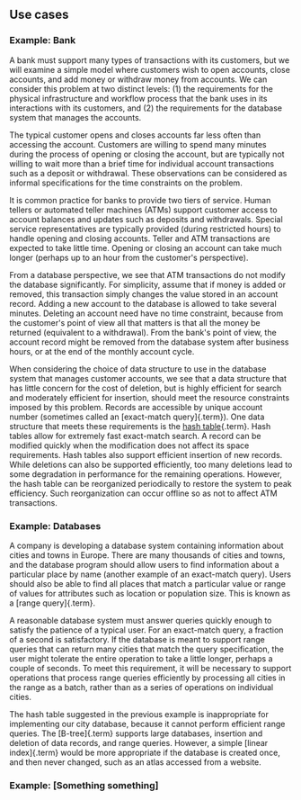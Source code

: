 
## Use cases

### Example: Bank

A bank must support many types of transactions with its customers, but
we will examine a simple model where customers wish to open accounts,
close accounts, and add money or withdraw money from accounts. We can
consider this problem at two distinct levels: (1) the requirements for
the physical infrastructure and workflow process that the bank uses in
its interactions with its customers, and (2) the requirements for the
database system that manages the accounts.

The typical customer opens and closes accounts far less often than
accessing the account. Customers are willing to spend many minutes
during the process of opening or closing the account, but are typically
not willing to wait more than a brief time for individual account
transactions such as a deposit or withdrawal. These observations can be
considered as informal specifications for the time constraints on the
problem.

It is common practice for banks to provide two tiers of service. Human
tellers or automated teller machines (ATMs) support customer access to
account balances and updates such as deposits and withdrawals. Special
service representatives are typically provided (during restricted hours)
to handle opening and closing accounts. Teller and ATM transactions are
expected to take little time. Opening or closing an account can take
much longer (perhaps up to an hour from the customer's perspective).

From a database perspective, we see that ATM transactions do not modify
the database significantly. For simplicity, assume that if money is
added or removed, this transaction simply changes the value stored in an
account record. Adding a new account to the database is allowed to take
several minutes. Deleting an account need have no time constraint,
because from the customer's point of view all that matters is that all
the money be returned (equivalent to a withdrawal). From the bank's
point of view, the account record might be removed from the database
system after business hours, or at the end of the monthly account cycle.

When considering the choice of data structure to use in the database
system that manages customer accounts, we see that a data structure that
has little concern for the cost of deletion, but is highly efficient for
search and moderately efficient for insertion, should meet the resource
constraints imposed by this problem. Records are accessible by unique
account number (sometimes called an [exact-match query]{.term}).
One data structure that meets these requirements is the
[hash table](#hashing){.term}.
Hash tables allow for extremely fast exact-match search. A record can be
modified quickly when the modification does not affect its space
requirements. Hash tables also support efficient insertion of new
records. While deletions can also be supported efficiently, too many
deletions lead to some degradation in performance for the remaining
operations. However, the hash table can be reorganized periodically to
restore the system to peak efficiency. Such reorganization can occur
offline so as not to affect ATM transactions.


### Example: Databases

A company is developing a database system containing information about
cities and towns in Europe. There are many thousands of
cities and towns, and the database program should allow users to find
information about a particular place by name (another example of an
exact-match query). Users should also be able to find all places that
match a particular value or range of values for attributes such as
location or population size. This is known as a
[range query]{.term}.

A reasonable database system must answer queries quickly enough to
satisfy the patience of a typical user. For an exact-match query,
a fraction of a second is satisfactory. If the database is meant to support range
queries that can return many cities that match the query specification,
the user might tolerate the entire operation to take a little longer, perhaps
a couple of seconds. To meet this requirement, it will be necessary to
support operations that process range queries efficiently by processing
all cities in the range as a batch, rather than as a series of
operations on individual cities.

The hash table suggested in the previous example is inappropriate for
implementing our city database, because it cannot perform efficient
range queries. The [B-tree]{.term} supports large databases, insertion
and deletion of data records, and range queries. However, a simple
[linear index]{.term} would be more appropriate if the database is created once,
and then never changed, such as an atlas accessed from a website.


### Example: [Something something]

